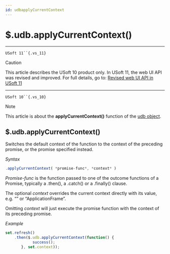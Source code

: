 ```yaml
---
id: udbapplyCurrentContext
---
```


# $.udb.applyCurrentContext()



----

`USoft 11``{.vs_11}`

> [!CAUTION]
> This article describes the USoft 10 product only.
> In USoft 11, the web UI API was revised and improved. For full details, go to:
> [Revised web UI API in USoft 11](/docs/Web%20and%20app%20UIs/UDB%20udb/Revised%20web%20UI%20API%20in%20USoft%2011.md)

----

`USoft 10``{.vs_10}`

> [!NOTE]
> This article is about the **applyCurrentContext()** function of the [udb object](/docs/Web%20and%20app%20UIs/UDB%20udb).

## **$.udb.applyCurrentContext()**

Switches the default context of the function to the context of the preceding promise, or the promise specified instead.

*Syntax*

```js
.applyCurrentContext( *promise-func*, *context* )
```

*Promise-func* is the function passed to one of the outcome functions of a Promise, typically a .then(), a .catch() or a .finally() clause.

The optional *context* overrides the current context directly with its value, e.g. “” or “ApplicationFrame”.

Omitting *context* will just execute the promise function with the context of its preceding promise.

*Example*

```js
set.refresh()
    .then($.udb.applyCurrentContext(function() {
            success();
       }, set.context));
```

 